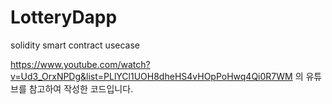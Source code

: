 # LotteryDapp
solidity smart contract usecase

https://www.youtube.com/watch?v=Ud3_OrxNPDg&list=PLlYCl1UOH8dheHS4vHOpPoHwq4Qi0R7WM
의 유튜브를 참고하여 작성한 코드입니다.


